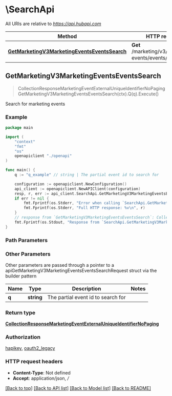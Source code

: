 # \SearchApi

All URIs are relative to *https://api.hubapi.com*

Method | HTTP request | Description
------------- | ------------- | -------------
[**GetMarketingV3MarketingEventsEventsSearch**](SearchApi.md#GetMarketingV3MarketingEventsEventsSearch) | **Get** /marketing/v3/marketing-events/events/search | Search for marketing events



## GetMarketingV3MarketingEventsEventsSearch

> CollectionResponseMarketingEventExternalUniqueIdentifierNoPaging GetMarketingV3MarketingEventsEventsSearch(ctx).Q(q).Execute()

Search for marketing events



### Example

```go
package main

import (
    "context"
    "fmt"
    "os"
    openapiclient "./openapi"
)

func main() {
    q := "q_example" // string | The partial event id to search for

    configuration := openapiclient.NewConfiguration()
    api_client := openapiclient.NewAPIClient(configuration)
    resp, r, err := api_client.SearchApi.GetMarketingV3MarketingEventsEventsSearch(context.Background()).Q(q).Execute()
    if err != nil {
        fmt.Fprintf(os.Stderr, "Error when calling `SearchApi.GetMarketingV3MarketingEventsEventsSearch``: %v\n", err)
        fmt.Fprintf(os.Stderr, "Full HTTP response: %v\n", r)
    }
    // response from `GetMarketingV3MarketingEventsEventsSearch`: CollectionResponseMarketingEventExternalUniqueIdentifierNoPaging
    fmt.Fprintf(os.Stdout, "Response from `SearchApi.GetMarketingV3MarketingEventsEventsSearch`: %v\n", resp)
}
```

### Path Parameters



### Other Parameters

Other parameters are passed through a pointer to a apiGetMarketingV3MarketingEventsEventsSearchRequest struct via the builder pattern


Name | Type | Description  | Notes
------------- | ------------- | ------------- | -------------
 **q** | **string** | The partial event id to search for | 

### Return type

[**CollectionResponseMarketingEventExternalUniqueIdentifierNoPaging**](CollectionResponseMarketingEventExternalUniqueIdentifierNoPaging.md)

### Authorization

[hapikey](../README.md#hapikey), [oauth2_legacy](../README.md#oauth2_legacy)

### HTTP request headers

- **Content-Type**: Not defined
- **Accept**: application/json, */*

[[Back to top]](#) [[Back to API list]](../README.md#documentation-for-api-endpoints)
[[Back to Model list]](../README.md#documentation-for-models)
[[Back to README]](../README.md)


